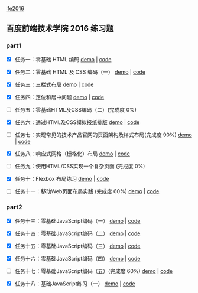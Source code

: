 [ife2016](http://ife.baidu.com/2016/task/all)

百度前端技术学院 2016 练习题
---
### part1
- [x] 任务一：零基础 HTML 编码 [demo](https://tanteichang.github.io/ife2016/part1/task1/index.html) | [code](https://github.com/tanteichang/ife2016/tree/master/part1/task1)

- [x] 任务二：零基础 HTML 及 CSS 编码（一）
[demo](https://tanteichang.github.io/ife2016/part1/task2/index.html) | [code](https://github.com/tanteichang/ife2016/tree/master/part1/task2)

- [x] 任务三：三栏式布局
[demo](https://tanteichang.github.io/ife2016/part1/task3/index.html) |
[code](https://github.com/tanteichang/ife2016/tree/master/part1/task3)

- [x] 任务四：定位和居中问题
[demo](https://tanteichang.github.io/ife2016/part1/task4/index.html) | [code](https://github.com/tanteichang/ife2016/tree/master/part1/task4)

- [ ] 任务五：零基础HTML及CSS编码（二）(完成度 0%)

- [x] 任务六：通过HTML及CSS模拟报纸排版
[demo](https://tanteichang.github.io/ife2016/part1/task6/index.html) | [code](https://github.com/tanteichang/ife2016/tree/master/part1/task6)

- [ ] 任务七：实现常见的技术产品官网的页面架构及样式布局(完成度 90%)
[demo](https://tanteichang.github.io/ife2016/part1/task7/index.html) | [code](https://github.com/tanteichang/ife2016/tree/master/part1/task7)

- [x] 任务八：响应式网格（栅格化）布局
[demo](https://tanteichang.github.io/ife2016/part1/task8/index.html) | [code](https://github.com/tanteichang/ife2016/tree/master/part1/task8)

- [ ] 任务九：使用HTML/CSS实现一个复杂页面 (完成度 0%)

- [x] 任务十：Flexbox 布局练习 [demo](https://tanteichang.github.io/ife2016/part1/task10/index.html) | [code](https://github.com/tanteichang/ife2016/tree/master/part1/task10)

- [ ] 任务十一：移动Web页面布局实践 (完成度 60%)
[demo](https://tanteichang.github.io/ife2016/part1/task11/index.html) | [code](https://github.com/tanteichang/ife2016/tree/master/part1/task11)

### part2

- [x] 任务十三：零基础JavaScript编码（一）
[demo](https://tanteichang.github.io/ife2016/part2/task13/index.html) | [code](https://github.com/tanteichang/ife2016/tree/master/part2/task13)

- [x] 任务十四：零基础JavaScript编码（二）
[demo](https://tanteichang.github.io/ife2016/part2/task14/index.html) | [code](https://github.com/tanteichang/ife2016/tree/master/part2/task14)

- [x] 任务十五：零基础JavaScript编码（三）
[demo](https://tanteichang.github.io/ife2016/part2/task15/index.html) | [code](https://github.com/tanteichang/ife2016/tree/master/part2/task15)


- [x] 任务十六：零基础JavaScript编码（四）
[demo](https://tanteichang.github.io/ife2016/part2/task16/index.html) | [code](https://github.com/tanteichang/ife2016/tree/master/part2/task16)

- [ ] 任务十七：零基础JavaScript编码（五）(完成度 60%)
[demo](https://tanteichang.github.io/ife2016/part2/task17/index.html) | [code](https://github.com/tanteichang/ife2016/tree/master/part2/task17)

- [x] 任务十八：基础JavaScript练习（一）
[demo](https://tanteichang.github.io/ife2016/part2/task18/index.html) | [code](https://github.com/tanteichang/ife2016/tree/master/part2/task18)
